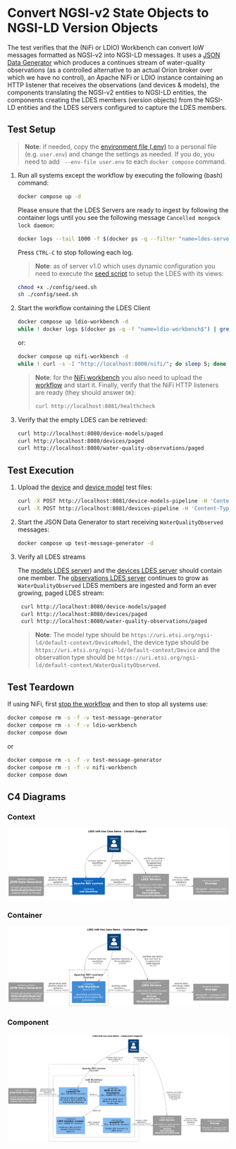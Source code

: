 # Convert NGSI-v2 State Objects to NGSI-LD Version Objects
The test verifies that the (NiFi or LDIO) Workbench can convert IoW messages formatted as NGSI-v2 into NGSI-LD messages. It uses a [JSON Data Generator](https://github.com/Informatievlaanderen/VSDS-LDES-E2E-message-generator/README.md) which produces a continues stream of water-quality observations (as a controlled alternative to an actual Orion broker over which we have no control), an Apache NiFi or LDIO instance containing an HTTP listener that receives the observations (and devices & models), the components translating the NGSI-v2 entities to NGSI-LD entities, the components creating the LDES members (version objects) from the NGSI-LD entities and the LDES servers configured to capture the LDES members.

## Test Setup
> **Note**: if needed, copy the [environment file (.env)](./.env) to a personal file (e.g. `user.env`) and change the settings as needed. If you do, you need to add ` --env-file user.env` to each `docker compose` command.

1. Run all systems except the workflow by executing the following (bash) command:
    ```bash
    docker compose up -d
    ```
    Please ensure that the LDES Servers are ready to ingest by following the container logs until you see the following message `Cancelled mongock lock daemon`:
    ```bash
    docker logs --tail 1000 -f $(docker ps -q --filter "name=ldes-server$")
    ```
    Press `CTRL-C` to stop following each log.

   > **Note**: as of server v1.0 which uses dynamic configuration you need to execute the [seed script](./config/seed.sh) to setup the LDES with its views:
   ```bash
   chmod +x ./config/seed.sh
   sh ./config/seed.sh
   ```

2. Start the workflow containing the LDES Client
    ```bash
    docker compose up ldio-workbench -d
    while ! docker logs $(docker ps -q -f "name=ldio-workbench$") | grep 'Started Application in' ; do sleep 1; done
    ```
    or:
    ```bash
    docker compose up nifi-workbench -d
    while ! curl -s -I "http://localhost:8000/nifi/"; do sleep 5; done
    ```
    > **Note**: for the [NiFi workbench](http://localhost:8000/nifi/) you also need to upload the [workflow](./nifi-workflow.json) and start it. Finally, verify that the NiFi HTTP listeners are ready (they should answer `OK`):
    > ```bash
    > curl http://localhost:8081/healthcheck
    > ```

3. Verify that the empty LDES can be retrieved:
    ```bash
    curl http://localhost:8080/device-models/paged
    curl http://localhost:8080/devices/paged
    curl http://localhost:8080/water-quality-observations/paged
    ```

## Test Execution
1. Upload the [device](./data/device.json) and [device model](./data/device-model.json) test files:
    ```bash
    curl -X POST http://localhost:8081/device-models-pipeline -H 'Content-Type: application/json' -d '@data/device-model.json' 
    curl -X POST http://localhost:8081/devices-pipeline -H 'Content-Type: application/json' -d '@data/device.json' 
     ```

2. Start the JSON Data Generator to start receiving `WaterQualityObserved` messages:
    ```bash
    docker compose up test-message-generator -d
    ```

3. Verify all LDES streams 

    The [models LDES server](http://localhost:8072/models/paged)) and the [devices LDES server](http://localhost:8071/devices/paged) should contain one member. The [observations LDES server](http://localhost:8073/observations/paged) continues to grow as `WaterQualityObserved` LDES members are ingested and form an ever growing, paged LDES stream:
    ```bash
     curl http://localhost:8080/device-models/paged
     curl http://localhost:8080/devices/paged
     curl http://localhost:8080/water-quality-observations/paged
    ```

    > **Note**: The model type should be `https://uri.etsi.org/ngsi-ld/default-context/DeviceModel`, the device type should be `https://uri.etsi.org/ngsi-ld/default-context/Device` and the observation type should be `https://uri.etsi.org/ngsi-ld/default-context/WaterQualityObserved`.


## Test Teardown
If using NiFi, first [stop the workflow](../../_nifi-workbench/README.md#stop-a-workflow) and then to stop all systems use:
```bash
docker compose rm -s -f -v test-message-generator
docker compose rm -s -f -v ldio-workbench
docker compose down
```
or
```bash
docker compose rm -s -f -v test-message-generator
docker compose rm -s -f -v nifi-workbench
docker compose down
```

## C4 Diagrams

### Context
![context](./artwork/demo-ldes-server.context.png)

### Container
![container](./artwork/demo-ldes-server.container.png)

### Component
![component](./artwork/demo-ldes-server.component.png)
